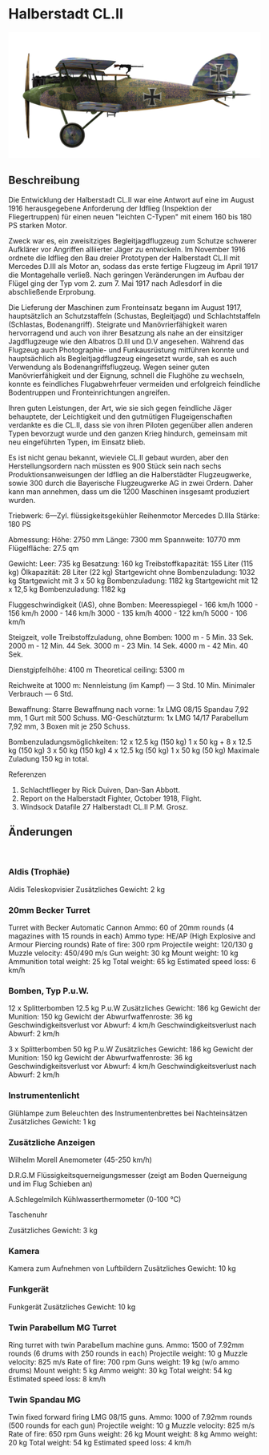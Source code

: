 # Halberstadt CL.II

![halberstadtcl2](../images/halberstadtcl2.png)

## Beschreibung

Die Entwicklung der Halberstadt CL.II war eine Antwort auf eine im August 1916 herausgegebene Anforderung der Idflieg (Inspektion der Fliegertruppen) für einen neuen "leichten C-Typen" mit einem 160 bis 180 PS starken Motor.

Zweck war es, ein zweisitziges Begleitjagdflugzeug zum Schutze schwerer Aufklärer vor Angriffen alliierter Jäger zu entwickeln. Im November 1916 ordnete die Idflieg den Bau dreier Prototypen der Halberstadt CL.II mit Mercedes D.III als Motor an, sodass das erste fertige Flugzeug im April 1917 die Montagehalle verließ. Nach geringen Veränderungen im Aufbau der Flügel ging der Typ vom 2. zum 7. Mai 1917 nach Adlesdorf in die abschließende Erprobung.

Die Lieferung der Maschinen zum Fronteinsatz begann im August 1917, hauptsätzlich an Schutzstaffeln (Schustas, Begleitjagd) und Schlachtstaffeln (Schlastas, Bodenangriff). Steigrate und Manövrierfähigkeit waren hervorragend und auch von ihrer Besatzung als nahe an der einsitziger Jagdflugzeuge wie den Albatros D.III und D.V angesehen. Während das Flugzeug auch Photographie- und Funkausrüstung mitführen konnte und hauptsächlich als Begleitjagdflugzeug eingesetzt wurde, sah es auch Verwendung als Bodenangriffsflugzeug. Wegen seiner guten Manövrierfähigkeit und der Eignung, schnell die Flughöhe zu wechseln, konnte es feindliches Flugabwehrfeuer vermeiden und erfolgreich feindliche Bodentruppen und Fronteinrichtungen angreifen.

Ihren guten Leistungen, der Art, wie sie sich gegen feindliche Jäger behauptete, der Leichtigkeit und den gutmütigen Flugeigenschaften verdankte es die CL.II, dass sie von ihren Piloten gegenüber allen anderen Typen bevorzugt wurde und den ganzen Krieg hindurch, gemeinsam mit neu eingeführten Typen, im Einsatz blieb.

Es ist nicht genau bekannt, wieviele CL.II gebaut wurden, aber den Herstellungsordern nach müssten es 900 Stück sein nach sechs Produktionsanweisungen der Idflieg an die Halberstädter Flugzeugwerke, sowie 300 durch die Bayerische Flugzeugwerke AG in zwei Ordern. Daher kann man annehmen, dass um die 1200 Maschinen insgesamt produziert wurden.


Triebwerk: 6—Zyl. flüssigkeitsgekühler Reihenmotor Mercedes D.IIIa
Stärke: 180 PS

Abmessung:
Höhe: 2750 mm
Länge: 7300 mm
Spannweite: 10770 mm
Flügelfläche: 27.5 qm

Gewicht:
Leer: 735 kg
Besatzung: 160 kg
Treibstoffkapazität: 155 Liter (115 kg)
Ölkapazität: 28 Liter (22 kg)
Startgewicht ohne Bombenzuladung: 1032 kg
Startgewicht mit 3 x 50 kg Bombenzuladung: 1182 kg
Startgewicht mit 12 x 12,5 kg Bombenzuladung: 1182 kg

Fluggeschwindigkeit (IAS), ohne Bomben:
Meeresspiegel - 166 km/h
1000 - 156 km/h
2000 - 146 km/h
3000 - 135 km/h
4000 - 122 km/h
5000 - 106 km/h

Steigzeit, volle Treibstoffzuladung, ohne Bomben:
1000 m -  5 Min. 33 Sek.
2000 m - 12 Min. 44 Sek.
3000 m - 23 Min. 14 Sek.
4000 m - 42 Min. 40 Sek.

Dienstgipfelhöhe: 4100 m
Theoretical ceiling: 5300 m

Reichweite at 1000 m:
Nennleistung (im Kampf) — 3 Std. 10 Min.
Minimaler Verbrauch — 6 Std.

Bewaffnung:
Starre Bewaffnung nach vorne: 1x LMG 08/15 Spandau 7,92 mm, 1 Gurt mit 500 Schuss.
MG-Geschützturm: 1x LMG 14/17 Parabellum 7,92 mm, 3 Boxen mit je 250 Schuss.

Bombenzuladungsmöglichkeiten:
12 x 12.5 kg (150 kg)
1 x 50 kg + 8 x 12.5 kg (150 kg)
3 x 50 kg (150 kg)
4 x 12.5 kg (50 kg)
1 x 50 kg (50 kg)
Maximale Zuladung 150 kg in total.

Referenzen
1) Schlachtflieger by Rick Duiven, Dan-San Abbott.
2) Report on the Halberstadt Fighter, October 1918, Flight.
3) Windsock Datafile 27 Halberstadt CL.II P.M. Grosz.

## Änderungen
﻿

### Aldis (Trophäe)

Aldis Teleskopvisier
Zusätzliches Gewicht: 2 kg
﻿

### 20mm Becker Turret

Turret with Becker Automatic Cannon
Ammo: 60 of 20mm rounds (4 magazines with 15 rounds in each)
Ammo type: HE/AP (High Explosive and Armour Piercing rounds)
Rate of fire: 300 rpm
Projectile weight: 120/130 g
Muzzle velocity: 450/490 m/s
Gun weight: 30 kg
Mount weight: 10 kg
Ammunition total weight: 25 kg
Total weight: 65 kg
Estimated speed loss: 6 km/h﻿

### Bomben, Typ P.u.W.

12 x Splitterbomben 12.5 kg P.u.W
Zusätzliches Gewicht: 186 kg
Gewicht der Munition: 150 kg
Gewicht der Abwurfwaffenroste: 36 kg
Geschwindigkeitsverlust vor Abwurf: 4 km/h
Geschwindigkeitsverlust nach Abwurf: 2 km/h

3 x Splitterbomben 50 kg P.u.W
Zusätzliches Gewicht: 186 kg
Gewicht der Munition: 150 kg
Gewicht der Abwurfwaffenroste: 36 kg
Geschwindigkeitsverlust vor Abwurf: 4 km/h
Geschwindigkeitsverlust nach Abwurf: 2 km/h﻿

### Instrumentenlicht

Glühlampe zum Beleuchten des Instrumentenbrettes bei Nachteinsätzen
Zusätzliches Gewicht: 1 kg
﻿

### Zusätzliche Anzeigen

Wilhelm Morell Anemometer (45-250 km/h)

D.R.G.M Flüssigkeitsquerneigungsmesser (zeigt am Boden Querneigung und im Flug Schieben an)

A.Schlegelmilch Kühlwasserthermometer (0-100 °C)

Taschenuhr

Zusätzliches Gewicht: 3 kg﻿

### Kamera

Kamera zum Aufnehmen von Luftbildern
Zusätzliches Gewicht: 10 kg﻿

### Funkgerät

Funkgerät
Zusätzliches Gewicht: 10 kg﻿

### Twin Parabellum MG Turret

Ring turret with twin Parabellum machine guns.
Ammo: 1500 of 7.92mm rounds (6 drums with 250 rounds in each)
Projectile weight: 10 g
Muzzle velocity: 825 m/s
Rate of fire: 700 rpm
Guns weight: 19 kg (w/o ammo drums)
Mount weight: 5 kg
Ammo weight: 30 kg
Total weight: 54 kg
Estimated speed loss: 8 km/h﻿

### Twin Spandau MG

Twin fixed forward firing LMG 08/15 guns.
Ammo: 1000 of 7.92mm rounds (500 rounds for each gun)
Projectile weight: 10 g
Muzzle velocity: 825 m/s
Rate of fire: 650 rpm
Guns weight: 26 kg
Mount weight: 8 kg
Ammo weight: 20 kg
Total weight: 54 kg
Estimated speed loss: 4 km/h